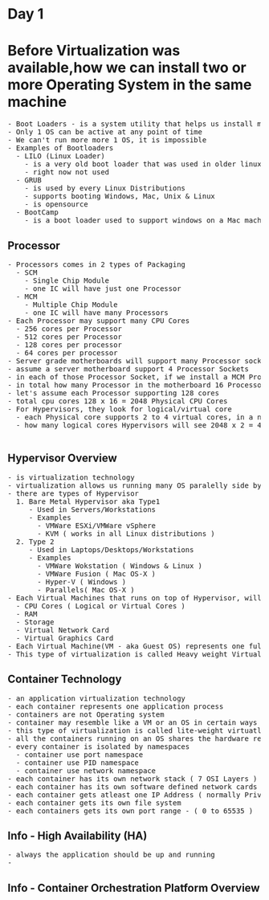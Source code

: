 # Day 1

# Before Virtualization was available,how we can install two or more Operating System in the same machine
<pre>
- Boot Loaders - is a system utility that helps us install many OS ( typically 2 to 4  per laptop/desktop )
- Only 1 OS can be active at any point of time
- We can't run more more 1 OS, it is impossible
- Examples of Bootloaders
  - LILO (Linux Loader)
    - is a very old boot loader that was used in older linux distributions
    - right now not used
  - GRUB 
    - is used by every Linux Distributions
    - supports booting Windows, Mac, Unix & Linux
    - is opensource
  - BootCamp
    - is a boot loader used to support windows on a Mac machine
</pre>  

## Processor
<pre>
- Processors comes in 2 types of Packaging
  - SCM 
    - Single Chip Module
    - one IC will have just one Processor
  - MCM 
    - Multiple Chip Module
    - one IC will have many Processors
- Each Processor may support many CPU Cores
  - 256 cores per Processor
  - 512 cores per Processor
  - 128 cores per processor
  - 64 cores per processor
- Server grade motherboards will support many Processor sockets
- assume a server motherboard support 4 Processor Sockets
- in each of those Processor Socket, if we install a MCM Processor with 4 Processor per IC
- in total how many Processor in the motherboard 16 Processors
- let's assume each Processor supporting 128 cores
- total cpu cores 128 x 16 = 2048 Physical CPU Cores
- For Hypervisors, they look for logical/virtual core
  - each Physical core supports 2 to 4 virtual cores, in a normal processor each physical core supports 2 logical/virtual core
  - how many logical cores Hypervisors will see 2048 x 2 = 4096 Logical/Virtual Cores

</pre>  

## Hypervisor Overview
<pre>
- is virtualization technology
- virtualization allows us running many OS paralelly side by side in the same laptop/desktop/workstation/server
- there are types of Hypervisor
  1. Bare Metal Hypervisor aka Type1 
     - Used in Servers/Workstations
     - Examples
       - VMWare ESXi/VMWare vSphere
       - KVM ( works in all Linux distributions )
  2. Type 2 
     - Used in Laptops/Desktops/Workstations
     - Examples
       - VMWare Wokstation ( Windows & Linux )
       - VMWare Fusion ( Mac OS-X )
       - Hyper-V ( Windows )
       - Parallels( Mac OS-X )
- Each Virtual Machines that runs on top of Hypervisor, will allocated with dedicated
  - CPU Cores ( Logical or Virtual Cores )
  - RAM 
  - Storage
  - Virtual Network Card
  - Virtual Graphics Card
- Each Virtual Machine(VM - aka Guest OS) represents one fully functional Operating System
- This type of virtualization is called Heavy weight Virtualization, the reason being each VM requires dedicated hardware resources
</pre>

## Container Technology
<pre>
- an application virtualization technology
- each container represents one application process
- containers are not Operating system
- container may resemble like a VM or an OS in certain ways but they are just application process
- this type of virtualization is called lite-weight virtuatlization
- all the containers running on an OS shares the hardware resources available to the underlying OS
- every container is isolated by namespaces
  - container use port namespace
  - container use PID namespace
  - container use network namespace
- each container has its own network stack ( 7 OSI Layers )
- each container has its own software defined network cards (NIC)
- each container gets atleast one IP Address ( normally Private IP address )
- each container gets its own file system
- each containers gets its own port range - ( 0 to 65535 )
</pre>

## Info - High Availability (HA)
<pre>
- always the application should be up and running
- 
</pre>

## Info - Container Orchestration Platform Overview
